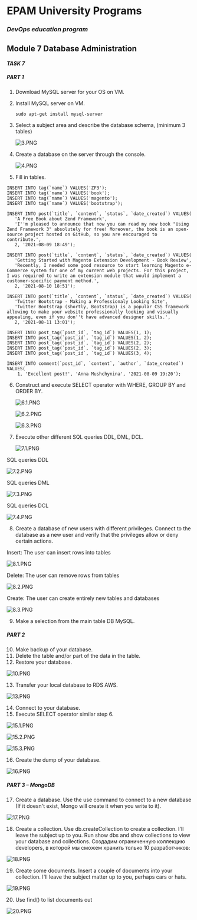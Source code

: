 # EPAM University Programs
### _DevOps education program_
## Module 7  Database Administration
#### _TASK 7_

##### PART 1
1. Download MySQL server for your OS on VM.
2. Install MySQL server on VM.
    ```  
    sudo apt-get install mysql-server
   ```
3. Select a subject area and describe the database schema, (minimum 3 tables)

    ![3.PNG](https://github.com/AnnaMushchynina/DevOps_online_Kyiv_2022Q1Q2/blob/main/m7/task7/images/2.PNG)

4. Create a database on the server through the console.

    ![4.PNG](https://github.com/AnnaMushchynina/DevOps_online_Kyiv_2022Q1Q2/blob/main/m7/task7/images/4.PNG)

5. Fill in tables.
```
INSERT INTO tag(`name`) VALUES('ZF3');
INSERT INTO tag(`name`) VALUES('book');
INSERT INTO tag(`name`) VALUES('magento');
INSERT INTO tag(`name`) VALUES('bootstrap');

INSERT INTO post(`title`, `content`, `status`, `date_created`) VALUES(
   'A Free Book about Zend Framework',
   'I''m pleased to announce that now you can read my new book "Using Zend Framework 3" absolutely for free! Moreover, the book is an open-source project hosted on GitHub, so you are encouraged to contribute.', 
   2, '2021-08-09 18:49');

INSERT INTO post(`title`, `content`, `status`, `date_created`) VALUES(
   'Getting Started with Magento Extension Development - Book Review',
   'Recently, I needed some good resource to start learning Magento e-Commerce system for one of my current web projects. For this project, I was required to write an extension module that would implement a customer-specific payment method.', 
   2, '2021-08-10 18:51');

INSERT INTO post(`title`, `content`, `status`, `date_created`) VALUES(
   'Twitter Bootstrap - Making a Professionaly Looking Site',
   'Twitter Bootstrap (shortly, Bootstrap) is a popular CSS framework allowing to make your website professionally looking and visually appealing, even if you don''t have advanced designer skills.', 
   2, '2021-08-11 13:01');

INSERT INTO post_tag(`post_id`, `tag_id`) VALUES(1, 1);
INSERT INTO post_tag(`post_id`, `tag_id`) VALUES(1, 2);
INSERT INTO post_tag(`post_id`, `tag_id`) VALUES(2, 2);
INSERT INTO post_tag(`post_id`, `tag_id`) VALUES(2, 3);
INSERT INTO post_tag(`post_id`, `tag_id`) VALUES(3, 4);

INSERT INTO comment(`post_id`, `content`, `author`, `date_created`) VALUES(
    1, 'Excellent post!', 'Anna Mushchynina', '2021-08-09 19:20');
```

6. Construct and execute SELECT operator with WHERE, GROUP BY and ORDER BY.

   ![6.1.PNG](https://github.com/AnnaMushchynina/DevOps_online_Kyiv_2022Q1Q2/blob/main/m7/task7/images/6.1.PNG)

   ![6.2.PNG](https://github.com/AnnaMushchynina/DevOps_online_Kyiv_2022Q1Q2/blob/main/m7/task7/images/6.2.PNG)

   ![6.3.PNG](https://github.com/AnnaMushchynina/DevOps_online_Kyiv_2022Q1Q2/blob/main/m7/task7/images/6.3.PNG)

7. Execute other different SQL queries DDL, DML, DCL.

   ![7.1.PNG](https://github.com/AnnaMushchynina/DevOps_online_Kyiv_2022Q1Q2/blob/main/m7/task7/images/7.1.PNG)

SQL queries DDL

   ![7.2.PNG](https://github.com/AnnaMushchynina/DevOps_online_Kyiv_2022Q1Q2/blob/main/m7/task7/images/7.2.PNG)

SQL queries DML

   ![7.3.PNG](https://github.com/AnnaMushchynina/DevOps_online_Kyiv_2022Q1Q2/blob/main/m7/task7/images/7.3.PNG)

SQL queries DCL

   ![7.4.PNG](https://github.com/AnnaMushchynina/DevOps_online_Kyiv_2022Q1Q2/blob/main/m7/task7/images/7.4.PNG)

8. Create a database of new users with different privileges. Connect to the database as a new user and verify that the privileges allow or deny certain actions.

Insert: The user can insert rows into tables

   ![8.1.PNG](https://github.com/AnnaMushchynina/DevOps_online_Kyiv_2022Q1Q2/blob/main/m7/task7/images/8.1.PNG)

Delete: The user can remove rows from tables

   ![8.2.PNG](https://github.com/AnnaMushchynina/DevOps_online_Kyiv_2022Q1Q2/blob/main/m7/task7/images/8.2.PNG)

Create: The user can create entirely new tables and databases

   ![8.3.PNG](https://github.com/AnnaMushchynina/DevOps_online_Kyiv_2022Q1Q2/blob/main/m7/task7/images/8.3.PNG)

9. Make a selection from the main table DB MySQL.


##### PART 2

10. Make backup of your database.
11. Delete the table and/or part of the data in the table.
12. Restore your database.

   ![10.PNG](https://github.com/AnnaMushchynina/DevOps_online_Kyiv_2022Q1Q2/blob/main/m7/task7/images/10.PNG)

13. Transfer your local database to RDS AWS.

   ![13.PNG](https://github.com/AnnaMushchynina/DevOps_online_Kyiv_2022Q1Q2/blob/main/m7/task7/images/13.PNG)

14. Connect to your database.
15. Execute SELECT operator similar step 6.

   ![15.1.PNG](https://github.com/AnnaMushchynina/DevOps_online_Kyiv_2022Q1Q2/blob/main/m7/task7/images/15.1.PNG)

   ![15.2.PNG](https://github.com/AnnaMushchynina/DevOps_online_Kyiv_2022Q1Q2/blob/main/m7/task7/images/15.2.PNG)

   ![15.3.PNG](https://github.com/AnnaMushchynina/DevOps_online_Kyiv_2022Q1Q2/blob/main/m7/task7/images/15.3.PNG)

16. Create the dump of your database.

   ![16.PNG](https://github.com/AnnaMushchynina/DevOps_online_Kyiv_2022Q1Q2/blob/main/m7/task7/images/16.PNG)

##### PART 3 – MongoDB

17. Create a database. Use the use command to connect to a new database (If it 
doesn't exist, Mongo will create it when you write to it).

   ![17.PNG](https://github.com/AnnaMushchynina/DevOps_online_Kyiv_2022Q1Q2/blob/main/m7/task7/images/17.PNG)

18. Create a collection. Use db.createCollection to create a collection. I'll leave the subject up to you. Run show dbs and show collections to view your database and collections.
Создадим ограниченную коллекцию developers, в которой мы сможем хранить только 10 разработчиков:

   ![18.PNG](https://github.com/AnnaMushchynina/DevOps_online_Kyiv_2022Q1Q2/blob/main/m7/task7/images/18.PNG)

19. Create some documents. Insert a couple of documents into your collection. I'll leave the subject matter up to you, perhaps cars or hats.

 ![19.PNG](https://github.com/AnnaMushchynina/DevOps_online_Kyiv_2022Q1Q2/blob/main/m7/task7/images/19.PNG)

20. Use find() to list documents out

 ![20.PNG](https://github.com/AnnaMushchynina/DevOps_online_Kyiv_2022Q1Q2/blob/main/m7/task7/images/20.PNG)
